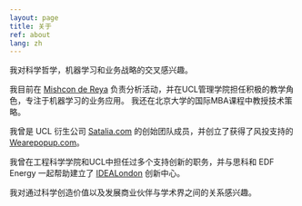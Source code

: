 ```yaml
---
layout: page
title: 关于
ref: about
lang: zh
---
```


我对科学哲学，机器学习和业务战略的交叉感兴趣。

我目前在 [Mishcon de Reya](https://www.mishcon.com/)  负责分析活动，并在UCL管理学院担任积极的教学角色，专注于机器学习的业务应用。 我还在北京大学的国际MBA课程中教授技术策略。

我曾是 UCL 衍生公司 [Satalia.com](https://www.satalia.com/) 的创始团队成员，并创立了获得了风投支持的 [Wearepopup.com](http://wearepopup.com/)。

我曾在工程科学学院和UCL中担任过多个支持创新的职务，并与思科和 EDF Energy 一起帮助建立了 [IDEALondon](https://www.idealondon.co.uk/) 创新中心。

我对通过科学创造价值以及发展商业伙伴与学术界之间的关系感兴趣。
